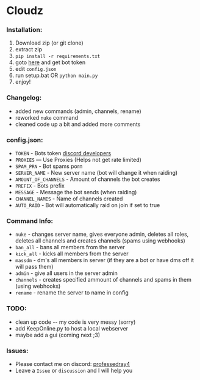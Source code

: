 # Cloudz

### Installation:
1) Download zip (or git clone)
2) extract zip
3) ``pip install -r requirements.txt``
4) goto [here](https://discord.com/developers/) and get bot token
5) edit `config.json`
6) run setup.bat OR `python main.py`
7) enjoy!

### Changelog:
- added new commands (admin, channels, rename)
- reworked ``nuke`` command
- cleaned code up a bit and added more comments

### config.json:
- ``TOKEN`` - Bots token [discord developers](https://discord.com/developers/)
- ``PROXIES`` — Use Proxies (Helps not get rate limited)
- ``SPAM_PRN`` - Bot spams porn 
- ``SERVER_NAME`` - New server name (bot will change it when raiding)
- ``AMOUNT_OF_CHANNELS`` - Amount of channels the bot creates
- ``PREFIX`` - Bots prefix
- ``MESSAGE`` - Message the bot sends (when raiding)
- ``CHANNEL_NAMES`` - Name of channels created
- ``AUTO_RAID`` - Bot will automatically raid on join if set to true

### Command Info:
  - `nuke` - changes server name, gives everyone admin, deletes all roles, deletes all channels and creates channels (spams using webhooks)
  - `ban_all` - bans all members from the server
  - `kick_all` - kicks all members from the server
  - `massdm` - dm's all members in server (if they are a bot or have dms off it will pass them)
  - `admin` - give all users in the server admin
  - `channels` - creates specified ammount of channels and spams in them (using webhooks)
  - `rename` - rename the server to name in config

### TODO:
- clean up code  -- my code is very messy (sorry)
- add KeepOnline.py to host a local webserver
- maybe add a gui (coming next ;3)

### Issues:
- Please contact me on discord: [professedray4](https://discord.com/users/1091415878156943472)
- Leave a `Issue` or `discussion` and I will help you
